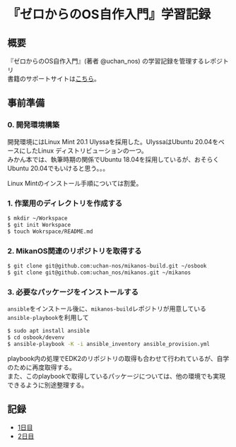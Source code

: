 # 『ゼロからのOS自作入門』学習記録
## 概要
『ゼロからのOS自作入門』(著者 @uchan_nos) の学習記録を管理するレポジトリ\
書籍のサポートサイトは[こちら](https://zero.osdev.jp)。

## 事前準備
### 0. 開発環境構築
開発環境にはLinux Mint 20.1 Ulyssaを採用した。UlyssaはUbuntu 20.04をベースにしたLinux ディストリビューションの一つ。\
みかん本では、執筆時期の関係でUbuntu 18.04を採用しているが、おそらくUbuntu 20.04でもいけると思う。。。

Linux Mintのインストール手順については割愛。

### 1. 作業用のディレクトリを作成する

``` sh
$ mkdir ~/Workspace
$ git init Workspace
$ touch Wokrspace/README.md
```

### 2. MikanOS関連のリポジトリを取得する
``` sh
$ git clone git@github.com:uchan-nos/mikanos-build.git ~/osbook
$ git clone git@github.com:uchan_nos/mikanos.git ~/mikanos
```

### 3. 必要なパッケージをインストールする
`ansible`をインストール後に、`mikanos-build`レポジトリが用意している`ansible-playbook`を利用して
``` sh
$ sudo apt install ansible
$ cd osbook/devenv
$ ansible-playbook -K -i ansible_inventory ansible_provision.yml
```
playbook内の処理でEDK2のリポジトリの取得も合わせて行われているが、自学のために再度取得する。\
また、このplaybookで取得しているパッケージについては、他の環境でも実現できるように別途整理する。


## 記録
- [1日目](./day01)
- [2日目](./day02)
